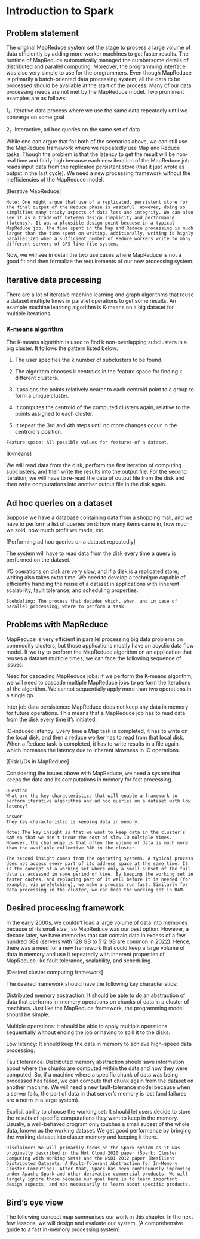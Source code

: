 # Introduction to Spark
## Problem statement
The original MapReduce system set the stage to process a large volume of data efficiently by adding more worker machines to get faster results. The runtime of MapReduce automatically managed the cumbersome details of distributed and parallel computing. Moreover, the programming interface was also very simple to use for the programmers. Even though MapReduce is primarily a batch-oriented data processing system, all the data to be processed should be available at the start of the process. Many of our data processing needs are not met by the MapReduce model. Two prominent examples are as follows:

1。Iterative data process where we use the same data repeatedly until we converge on some goal

2。Interactive, ad hoc queries on the same set of data

While one can argue that for both of the scenarios above, we can still use the MapReduce framework where we repeatedly use Map and Reduce tasks. Though the problem is that the latency to get the result will be non-real time and fairly high because each new iteration of the MapReduce job reads input data from the replicated persistent store (that it just wrote as output in the last cycle). We need a new processing framework without the inefficiencies of the MapReduce model.

[Iterative MapReduce]

```
Note: One might argue that use of a replicated, persistent store for the final output of the Reduce phase is wasteful. However, doing so simplifies many tricky aspects of data loss and integrity. We can also see it as a trade-off between design simplicity and performance (latency). It was a plausible design point because in a typical MapReduce job, the time spent in the Map and Reduce processing is much larger than the time spent on writing. Additionally, writing is highly parallelized when a sufficient number of Reduce workers write to many different servers of GFS like file system.
```
Now, we will see in detail the two use cases where MapReduce is not a good fit and then formalize the requirements of our new processing system.

## Iterative data processing
There are a lot of iterative machine learning and graph algorithms that reuse a dataset multiple times in parallel operations to get some results. An example machine learning algorithm is K-means on a big dataset for multiple iterations.


### K-means algorithm
The K-means algorithm is used to find k non-overlapping subclusters in a big cluster. It follows the pattern listed below:

1. The user specifies the k number of subclusters to be found.

2. The algorithm chooses k centroids in the feature space for finding k different clusters.

3. It assigns the points relatively nearer to each centroid point to a group to form a unique cluster.

4. It computes the centroid of the computed clusters again, relative to the points assigned to each cluster.

5. It repeat the 3rd and 4th steps until no more changes occur in the centroid's position.
```
Feature space: All possible values for features of a dataset.
```
[k-means]

We will read data from the disk, perform the first iteration of computing subclusters, and then write the results into the output file. For the second iteration, we will have to re-read the data of output file from the disk and then write computations into another output file in the disk again.


## Ad hoc queries on a dataset
Suppose we have a database containing data from a shopping mall, and we have to perform a list of queries on it: how many items came in, how much we sold, how much profit we made, etc.

[Performing ad hoc queries on a dataset repeatedly]

The system will have to read data from the disk every time a query is performed on the dataset.

I/O operations on disk are very slow, and if a disk is a replicated store, writing also takes extra time. We need to develop a technique capable of efficiently handling the reuse of a dataset in applications with inherent scalability, fault tolerance, and scheduling properties.
```
Scehduling: The process that decides which, when, and in case of parallel processing, where to perform a task.
```

## Problems with MapReduce
MapReduce is very efficient in parallel processing big data problems on commodity clusters, but those applications mostly have an acyclic data flow model. If we try to perform the MapReduce algorithm on an application that reuses a dataset multiple times, we can face the following sequence of issues:

Need for cascading MapReduce jobs: If we perform the K-means algorithm, we will need to cascade multiple MapReduce jobs to perform the iterations of the algorithm. We cannot sequentially apply more than two operations in a single go.

Inter job data persistence: MapReduce does not keep any data in memory for future operations. This means that a MapReduce job has to read data from the disk every time it’s initiated.

IO-induced latency: Every time a Map task is completed, it has to write on the local disk, and then a reduce worker has to read from that local disk. When a Reduce task is completed, it has to write results in a file again, which increases the latency due to inherent slowness in IO operations.

[Disk I/Os in MapReduce]

Considering the issues above with MapReduce, we need a system that keeps the data and its computations in memory for fast processing.

```
Question
What are the key characteristics that will enable a framework to perform iterative algorithms and ad hoc queries on a dataset with low latency?

Answer
They key characteristic is keeping data in memory.
```

```
Note: The key insight is that we want to keep data in the cluster’s RAM so that we don’t incur the cost of slow IO multiple times. However, the challenge is that often the volume of data is much more than the available collective RAM in the cluster.

The second insight comes from the operating systems. A typical process does not access every part of its address space at the same time. It is the concept of a working set where only a small subset of the full data is accessed in some period of time. By keeping the working set in faster caches, and replacing part of it well before it is needed (for example, via prefetching), we make a process run fast. Similarly for data processing in the cluster, we can keep the working set in RAM.
```

## Desired processing framework
In the early 2000s, we couldn’t load a large volume of data into memories because of its small size , so MapReduce was our best option. However, a decade later, we have memories that can contain data in excess of a few hundred GBs (servers with 128 GB to 512 GB are common in 2022). Hence, there was a need for a new framework that could keep a large volume of data in memory and use it repeatedly with inherent properties of MapReduce like fault tolerance, scalability, and scheduling.

[Desired cluster computing framework]

The desired framework should have the following key characteristics:

Distributed memory abstraction: It should be able to do an abstraction of data that performs in-memory operations on chunks of data in a cluster of machines. Just like the MapReduce framework, the programming model should be simple.

Multiple operations: It should be able to apply multiple operations sequentially without ending the job or having to spill it to the disks.

Low latency: It should keep the data in memory to achieve high-speed data processing.

Fault tolerance: Distributed memory abstraction should save information about where the chunks are computed within the data and how they were computed. So, if a machine where a specific chunk of data was being processed has failed, we can compute that chunk again from the dataset on another machine. We will need a new fault-tolerance model because when a server fails, the part of data in that server’s memory is lost (and failures are a norm in a large system).

Explicit ability to choose the working set: It should let users decide to store the results of specific computations they want to keep in the memory. Usually, a well-behaved program only touches a small subset of the whole data, known as the working dataset. We get good performance by bringing the working dataset into cluster memory and keeping it there.
```
Disclaimer: We will primarily focus on the Spark system as it was originally described in the Hot Cloud 2010 paper (Spark: Cluster Computing with Working Sets) and the NSDI 2012 paper (Resilient Distributed Datasets: A Fault-Tolerant Abstraction for In-Memory Cluster Computing). After that, Spark has been continuously improving under Apache Spark and other derivative commercial products. We will largely ignore those because our goal here is to learn important design aspects, and not necessarily to learn about specific products.
```

## Bird’s eye view
The following concept map summarises our work in this chapter. In the next few lessons, we will design and evaluate our system.
[A comprehensive guide to a fast in-memory processing system]
